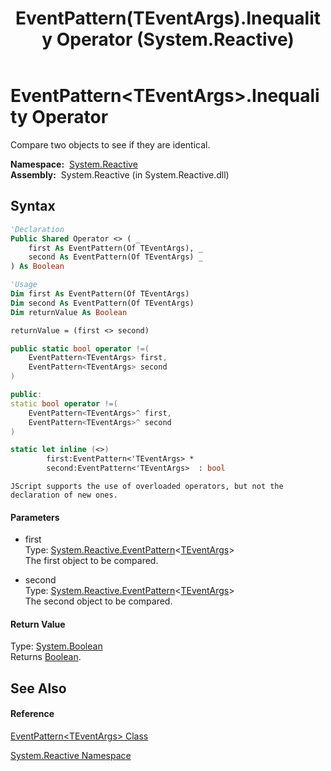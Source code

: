 ﻿---
title: EventPattern(TEventArgs).Inequality Operator  (System.Reactive)
TOCTitle: Inequality Operator
ms:assetid: M:System.Reactive.EventPattern`1.op_Inequality(System.Reactive.EventPattern{`0},System.Reactive.EventPattern{`0})
ms:mtpsurl: https://msdn.microsoft.com/en-us/library/Hh229132(v=VS.103)
ms:contentKeyID: 36068548
ms.date: 06/28/2011
mtps_version: v=VS.103
f1_keywords:
- System.Reactive.EventPattern`1.Inequality
dev_langs:
- CSharp
- JScript
- VB
- FSharp
- c++
---

# EventPattern\<TEventArgs\>.Inequality Operator

Compare two objects to see if they are identical.

**Namespace:**  [System.Reactive](hh229356\(v=vs.103\).md)  
**Assembly:**  System.Reactive (in System.Reactive.dll)

## Syntax

``` vb
'Declaration
Public Shared Operator <> ( _
    first As EventPattern(Of TEventArgs), _
    second As EventPattern(Of TEventArgs) _
) As Boolean
```

``` vb
'Usage
Dim first As EventPattern(Of TEventArgs)
Dim second As EventPattern(Of TEventArgs)
Dim returnValue As Boolean

returnValue = (first <> second)
```

``` csharp
public static bool operator !=(
    EventPattern<TEventArgs> first,
    EventPattern<TEventArgs> second
)
```

``` c++
public:
static bool operator !=(
    EventPattern<TEventArgs>^ first, 
    EventPattern<TEventArgs>^ second
)
```

``` fsharp
static let inline (<>)
        first:EventPattern<'TEventArgs> * 
        second:EventPattern<'TEventArgs>  : bool
```

``` jscript
JScript supports the use of overloaded operators, but not the declaration of new ones.
```

#### Parameters

  - first  
    Type: [System.Reactive.EventPattern](hh229009\(v=vs.103\).md)\<[TEventArgs](hh229009\(v=vs.103\).md)\>  
    The first object to be compared.  

<!-- end list -->

  - second  
    Type: [System.Reactive.EventPattern](hh229009\(v=vs.103\).md)\<[TEventArgs](hh229009\(v=vs.103\).md)\>  
    The second object to be compared.  

#### Return Value

Type: [System.Boolean](https://msdn.microsoft.com/en-us/library/a28wyd50)  
Returns [Boolean](https://msdn.microsoft.com/en-us/library/a28wyd50).  

## See Also

#### Reference

[EventPattern\<TEventArgs\> Class](hh229009\(v=vs.103\).md)

[System.Reactive Namespace](hh229356\(v=vs.103\).md)

